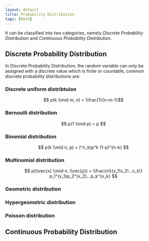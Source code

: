 ```yaml
---
layout: default
title: Probability Distribution
tags: [Math]
---
```


It can be classified into two categories, namely *Discrete Probability Distribution* and *Continuous Probability Distribution*.

## Discrete Probability Distribution
In Discrete Probability Distribution, the random variable can only be assigned with a discrete value which is finite or countable, common discrete probability distributions are:

### Discrete uniform distribtuion

$$ p(k \\mid m, n) = \\frac{1}{n-m-1}$$


### Bernoulli distribution

$$ p(1 \\mid p) = p $$

### Binomial distribution

$$ p(k \\mid n, p) = (^n_k)p^k (1-p)^{n-k} $$

### Multinomial distribution

$$ p(\\vec{x} \\mid n, \\vec{p}) = \\frac{n!}{x_1!x_2!...x_k!} p_1^{x_1}p_2^{x_2}…p_k^{x_k} $$

### Geometric distribution

### Hypergeometric distribution

### Poisson distribution



## Continuous Probability Distribution